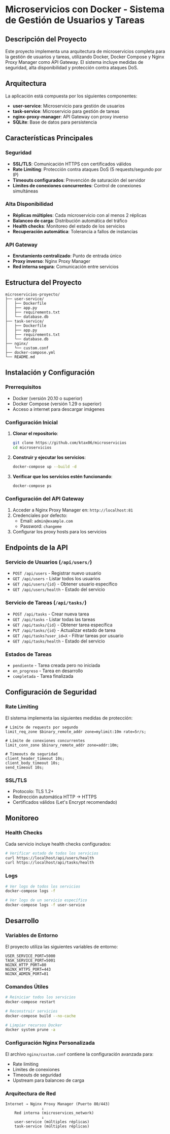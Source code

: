 # Microservicios con Docker - Sistema de Gestión de Usuarios y Tareas

## Descripción del Proyecto

Este proyecto implementa una arquitectura de microservicios completa para la gestión de usuarios y tareas, utilizando Docker, Docker Compose y Nginx Proxy Manager como API Gateway. El sistema incluye medidas de seguridad, alta disponibilidad y protección contra ataques DoS.

## Arquitectura

La aplicación está compuesta por los siguientes componentes:

- **user-service**: Microservicio para gestión de usuarios
- **task-service**: Microservicio para gestión de tareas
- **nginx-proxy-manager**: API Gateway con proxy inverso
- **SQLite**: Base de datos para persistencia

## Características Principales

### Seguridad
- **SSL/TLS**: Comunicación HTTPS con certificados válidos
- **Rate Limiting**: Protección contra ataques DoS (5 requests/segundo por IP)
- **Timeouts configurados**: Prevención de saturación del servidor
- **Límites de conexiones concurrentes**: Control de conexiones simultáneas

### Alta Disponibilidad
- **Réplicas múltiples**: Cada microservicio con al menos 2 réplicas
- **Balanceo de carga**: Distribución automática del tráfico
- **Health checks**: Monitoreo del estado de los servicios
- **Recuperación automática**: Tolerancia a fallos de instancias

### API Gateway
- **Enrutamiento centralizado**: Punto de entrada único
- **Proxy inverso**: Nginx Proxy Manager
- **Red interna segura**: Comunicación entre servicios

## Estructura del Proyecto

```
microservicios-proyecto/
├── user-service/
│   ├── Dockerfile
│   ├── app.py
│   ├── requirements.txt
│   └── database.db
├── task-service/
│   ├── Dockerfile
│   ├── app.py
│   ├── requirements.txt
│   └── database.db
├── nginx/
│   └── custom.conf
├── docker-compose.yml
└── README.md
```

## Instalación y Configuración

### Prerrequisitos

- Docker (versión 20.10 o superior)
- Docker Compose (versión 1.29 o superior)
- Acceso a internet para descargar imágenes

### Configuración Inicial

1. **Clonar el repositorio**:
   ```bash
   git clone https://github.com/ktax06/microservicios
   cd microservicios
   ```

2. **Construir y ejecutar los servicios**:
   ```bash
   docker-compose up --build -d
   ```

3. **Verificar que los servicios estén funcionando**:
   ```bash
   docker-compose ps
   ```

### Configuración del API Gateway

1. Acceder a Nginx Proxy Manager en: `http://localhost:81`
2. Credenciales por defecto:
   - Email: `admin@example.com`
   - Password: `changeme`
3. Configurar los proxy hosts para los servicios

## Endpoints de la API

### Servicio de Usuarios (`/api/users/`)

- `POST /api/users` - Registrar nuevo usuario
- `GET /api/users` - Listar todos los usuarios
- `GET /api/users/{id}` - Obtener usuario específico
- `GET /api/users/health` - Estado del servicio

### Servicio de Tareas (`/api/tasks/`)

- `POST /api/tasks` - Crear nueva tarea
- `GET /api/tasks` - Listar todas las tareas
- `GET /api/tasks/{id}` - Obtener tarea específica
- `PUT /api/tasks/{id}` - Actualizar estado de tarea
- `GET /api/tasks?user_id=X` - Filtrar tareas por usuario
- `GET /api/tasks/health` - Estado del servicio

### Estados de Tareas

- `pendiente` - Tarea creada pero no iniciada
- `en_progreso` - Tarea en desarrollo
- `completada` - Tarea finalizada

## Configuración de Seguridad

### Rate Limiting

El sistema implementa las siguientes medidas de protección:

```nginx
# Límite de requests por segundo
limit_req_zone $binary_remote_addr zone=mylimit:10m rate=5r/s;

# Límite de conexiones concurrentes
limit_conn_zone $binary_remote_addr zone=addr:10m;

# Timeouts de seguridad
client_header_timeout 10s;
client_body_timeout 10s;
send_timeout 10s;
```

### SSL/TLS

- Protocolo: TLS 1.2+
- Redirección automática HTTP → HTTPS
- Certificados válidos (Let's Encrypt recomendado)


## Monitoreo

### Health Checks

Cada servicio incluye health checks configurados:

```bash
# Verificar estado de todos los servicios
curl https://localhost/api/users/health
curl https://localhost/api/tasks/health
```

### Logs

```bash
# Ver logs de todos los servicios
docker-compose logs -f

# Ver logs de un servicio específico
docker-compose logs -f user-service
```

## Desarrollo

### Variables de Entorno

El proyecto utiliza las siguientes variables de entorno:

```env
USER_SERVICE_PORT=5000
TASK_SERVICE_PORT=5001
NGINX_HTTP_PORT=80
NGINX_HTTPS_PORT=443
NGINX_ADMIN_PORT=81
```

### Comandos Útiles

```bash
# Reiniciar todos los servicios
docker-compose restart

# Reconstruir servicios
docker-compose build --no-cache

# Limpiar recursos Docker
docker system prune -a
```

### Configuración Nginx Personalizada

El archivo `nginx/custom.conf` contiene la configuración avanzada para:
- Rate limiting
- Límites de conexiones
- Timeouts de seguridad
- Upstream para balanceo de carga

### Arquitectura de Red

```
Internet → Nginx Proxy Manager (Puerto 80/443)
                ↓
    Red interna (microservices_network)
                ↓
    user-service (múltiples réplicas)
    task-service (múltiples réplicas)
```
